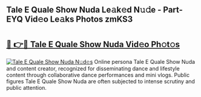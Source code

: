 ## Tale E Quale Show Nuda Le𝚊k𝚎d N𝚞𝚍e - Part-EYQ Vid𝚎o Le𝚊ks Photos zmKS3

# <h2><a href="http://fbd67c.evod.top/?m=Tale+E+Quale+Show+Nuda">🔗 👉🔴 Tale E Quale Show Nuda Vid𝚎o Ph𝚘t𝚘s</a></h2>

[![Tale E Quale Show Nuda N𝚞d𝚎s](https://i.imgur.com/8V9OHl7.gif)](http://fbd67c.evod.top/?m=Tale+E+Quale+Show+Nuda)
Online persona Tale E Quale Show Nuda and content creator, recognized for disseminating dance and lifestyle content through collaborative dance performances and mini vlogs. Public figures Tale E Quale Show Nuda are often subjected to intense scrutiny and public attention. 
